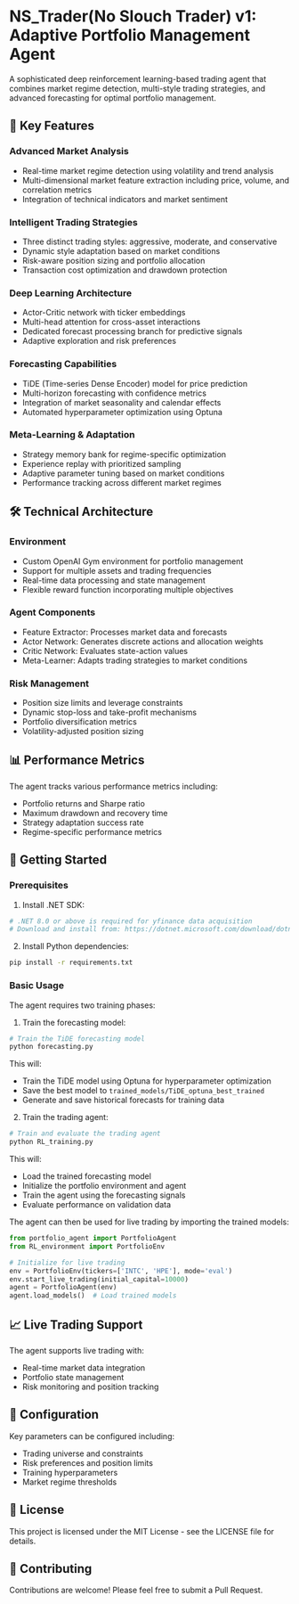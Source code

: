 # NS_Trader(No Slouch Trader) v1: Adaptive Portfolio Management Agent

A sophisticated deep reinforcement learning-based trading agent that combines market regime detection, multi-style trading strategies, and advanced forecasting for optimal portfolio management.

## 🌟 Key Features

### Advanced Market Analysis
- Real-time market regime detection using volatility and trend analysis
- Multi-dimensional market feature extraction including price, volume, and correlation metrics
- Integration of technical indicators and market sentiment

### Intelligent Trading Strategies
- Three distinct trading styles: aggressive, moderate, and conservative
- Dynamic style adaptation based on market conditions
- Risk-aware position sizing and portfolio allocation
- Transaction cost optimization and drawdown protection

### Deep Learning Architecture
- Actor-Critic network with ticker embeddings
- Multi-head attention for cross-asset interactions
- Dedicated forecast processing branch for predictive signals
- Adaptive exploration and risk preferences

### Forecasting Capabilities
- TiDE (Time-series Dense Encoder) model for price prediction
- Multi-horizon forecasting with confidence metrics
- Integration of market seasonality and calendar effects
- Automated hyperparameter optimization using Optuna

### Meta-Learning & Adaptation
- Strategy memory bank for regime-specific optimization
- Experience replay with prioritized sampling
- Adaptive parameter tuning based on market conditions
- Performance tracking across different market regimes

## 🛠️ Technical Architecture

### Environment
- Custom OpenAI Gym environment for portfolio management
- Support for multiple assets and trading frequencies
- Real-time data processing and state management
- Flexible reward function incorporating multiple objectives

### Agent Components
- Feature Extractor: Processes market data and forecasts
- Actor Network: Generates discrete actions and allocation weights
- Critic Network: Evaluates state-action values
- Meta-Learner: Adapts trading strategies to market conditions

### Risk Management
- Position size limits and leverage constraints
- Dynamic stop-loss and take-profit mechanisms
- Portfolio diversification metrics
- Volatility-adjusted position sizing

## 📊 Performance Metrics

The agent tracks various performance metrics including:
- Portfolio returns and Sharpe ratio
- Maximum drawdown and recovery time
- Strategy adaptation success rate
- Regime-specific performance metrics

## 🚀 Getting Started

### Prerequisites

1. Install .NET SDK:
```bash
# .NET 8.0 or above is required for yfinance data acquisition
# Download and install from: https://dotnet.microsoft.com/download/dotnet/8.0
```

2. Install Python dependencies:
```bash
pip install -r requirements.txt
```

### Basic Usage

The agent requires two training phases:

1. Train the forecasting model:
```bash
# Train the TiDE forecasting model
python forecasting.py
```
This will:
- Train the TiDE model using Optuna for hyperparameter optimization
- Save the best model to `trained_models/TiDE_optuna_best_trained`
- Generate and save historical forecasts for training data

2. Train the trading agent:
```bash
# Train and evaluate the trading agent
python RL_training.py
```
This will:
- Load the trained forecasting model
- Initialize the portfolio environment and agent
- Train the agent using the forecasting signals
- Evaluate performance on validation data

The agent can then be used for live trading by importing the trained models:
```python
from portfolio_agent import PortfolioAgent
from RL_environment import PortfolioEnv

# Initialize for live trading
env = PortfolioEnv(tickers=['INTC', 'HPE'], mode='eval')
env.start_live_trading(initial_capital=10000)
agent = PortfolioAgent(env)
agent.load_models()  # Load trained models
```

## 📈 Live Trading Support

The agent supports live trading with:
- Real-time market data integration
- Portfolio state management
- Risk monitoring and position tracking

## 🔧 Configuration

Key parameters can be configured including:
- Trading universe and constraints
- Risk preferences and position limits
- Training hyperparameters
- Market regime thresholds

## 📝 License

This project is licensed under the MIT License - see the LICENSE file for details.

## 🤝 Contributing

Contributions are welcome! Please feel free to submit a Pull Request. 
